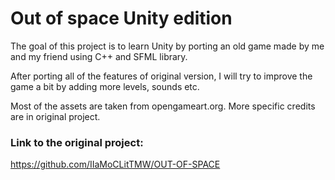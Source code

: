 # Out of space Unity edition

The goal of this project is to learn Unity by porting an old game made by me and my friend using C++ and SFML library.

After porting all of the features of original version, I will try to improve the game a bit by adding more levels, sounds etc.

Most of the assets are taken from opengameart.org. More specific credits are in original project.

### Link to the original project:
https://github.com/IIaMoCLitTMW/OUT-OF-SPACE
